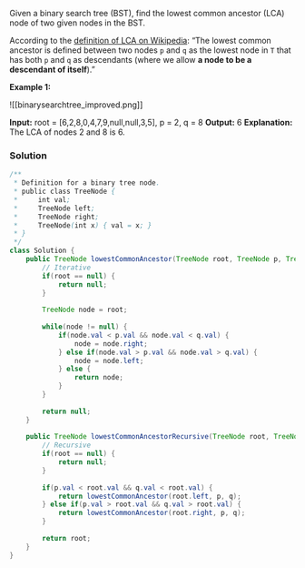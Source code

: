 Given a binary search tree (BST), find the lowest common ancestor (LCA) node of two given nodes in the BST.

According to the [definition of LCA on Wikipedia](https://en.wikipedia.org/wiki/Lowest_common_ancestor): “The lowest common ancestor is defined between two nodes `p` and `q` as the lowest node in `T` that has both `p` and `q` as descendants (where we allow **a node to be a descendant of itself**).”

**Example 1:**

![[binarysearchtree_improved.png]]

**Input:** root = [6,2,8,0,4,7,9,null,null,3,5], p = 2, q = 8
**Output:** 6
**Explanation:** The LCA of nodes 2 and 8 is 6.

### Solution

```java
/**
 * Definition for a binary tree node.
 * public class TreeNode {
 *     int val;
 *     TreeNode left;
 *     TreeNode right;
 *     TreeNode(int x) { val = x; }
 * }
 */
class Solution {
    public TreeNode lowestCommonAncestor(TreeNode root, TreeNode p, TreeNode q) {
        // Iterative
        if(root == null) {
            return null;
        }
        
        TreeNode node = root;
        
        while(node != null) {
            if(node.val < p.val && node.val < q.val) {
                node = node.right;
            } else if(node.val > p.val && node.val > q.val) {
                node = node.left;
            } else {
                return node;
            }
        }
        
        return null;
    }
    
    public TreeNode lowestCommonAncestorRecursive(TreeNode root, TreeNode p, TreeNode q) {
        // Recursive
        if(root == null) {
            return null;
        }
        
        if(p.val < root.val && q.val < root.val) {
            return lowestCommonAncestor(root.left, p, q);
        } else if(p.val > root.val && q.val > root.val) {
            return lowestCommonAncestor(root.right, p, q);
        }
        
        return root;
    }
}
```